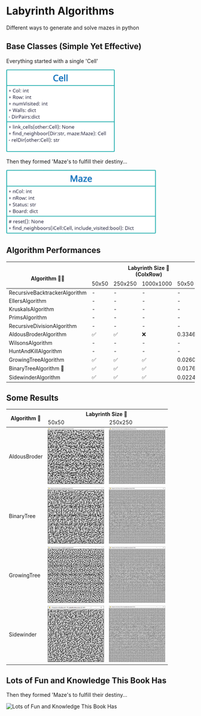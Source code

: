 # Labyrinth Algorithms
 Different ways to generate and solve mazes in python
 
## Base Classes (Simple Yet Effective)
<p>Everything started with a single 'Cell'</p>
<img src="https://raw.githubusercontent.com/gokdumano/LabyrinthAlgorithms/main/images/uml/Cell.png"
     alt="Everything started with a single 'Cell'"
     width="290"
     height="220"
     title="Everything started with a single 'Cell'">

<p>Then they formed 'Maze's to fulfill their destiny...</p>
<img src="https://raw.githubusercontent.com/gokdumano/LabyrinthAlgorithms/main/images/uml/Maze.png"
     alt="Then they formed 'Maze's to fulfill their destiny"
     width="400"
     height="170"
     title="Then they formed 'Maze's to fulfill their destiny...">

## Algorithm Performances
<table>
<thead>
  <tr>
    <th rowspan="2"><br>Algorithm 🧙‍♂️<br></th>
    <th colspan="4">Labyrinth Size 📐<br>(ColxRow)</th>
    <th colspan="4">Generation Time 🕒<br>(seconds)</th>
  </tr>
  <tr>
    <td>50x50</td>
    <td>250x250</td>
    <td>1000x1000</td>
    <td>50x50</td>
    <td>250x250</td>
    <td>1000x1000</td>
  </tr>
</thead>
<tbody>
  <tr>
    <td>RecursiveBacktrackerAlgorithm</td>
    <td>-</td>
    <td>-</td>
    <td>-</td>
    <td>-</td>
    <td>-</td>
    <td>-</td>
  </tr>
  <tr>
    <td>EllersAlgorithm</td>
    <td>-</td>
    <td>-</td>
    <td>-</td>
    <td>-</td>
    <td>-</td>
    <td>-</td>
  </tr>
  <tr>
    <td>KruskalsAlgorithm</td>
    <td>-</td>
    <td>-</td>
    <td>-</td>
    <td>-</td>
    <td>-</td>
    <td>-</td>
  </tr>
  <tr>
    <td>PrimsAlgorithm</td>
    <td>-</td>
    <td>-</td>
    <td>-</td>
    <td>-</td>
    <td>-</td>
    <td>-</td>
  </tr>
  <tr>
    <td>RecursiveDivisionAlgorithm</td>
    <td>-</td>
    <td>-</td>
    <td>-</td>
    <td>-</td>
    <td>-</td>
    <td>-</td>
  </tr>
  <tr>
    <td>AldousBroderAlgorithm</td>
    <td>✅</td>
    <td>✅</td>
    <td>❌</td>
    <td>0.3346393</td>
    <td>18.0111595</td>
    <td>❌</td>
  </tr>
  <tr>
    <td>WilsonsAlgorithm</td>
    <td>-</td>
    <td>-</td>
    <td>-</td>
    <td>-</td>
    <td>-</td>
    <td>-</td>
  </tr>
  <tr>
    <td>HuntAndKillAlgorithm</td>
    <td>-</td>
    <td>-</td>
    <td>-</td>
    <td>-</td>
    <td>-</td>
    <td>-</td>
  </tr>
  <tr>
    <td>GrowingTreeAlgorithm</td>
    <td>✅</td>
    <td>✅</td>
    <td>✅</td>
    <td>0.0260674</td>
    <td>0.7234786</td>
    <td>12.2466479</td>
  </tr>
  <tr>
    <td>BinaryTreeAlgorithm 🥇</td>
    <td>✅</td>
    <td>✅</td>
    <td>✅</td>
    <td>0.0176425</td>
    <td>0.4688853</td>
    <td>8.8348344</td>
  </tr>
  <tr>
    <td>SidewinderAlgorithm</td>
    <td>✅</td>
    <td>✅</td>
    <td>✅</td>
    <td>0.0224984</td>
    <td>0.5559809</td>
    <td>10.595000</td>
  </tr>
</tbody>
</table>

## Some Results
<table>
<thead>
  <tr>
    <th rowspan="2">Algorithm 🧙‍</th>
    <th colspan="2">Labyrinth Size 📐</th>
  </tr>
  <tr>
    <td>50x50</td>
    <td>250x250</td>
  </tr>
</thead>
<tbody>
  <tr>
    <td>AldousBroder</td>
    <td><img src="https://raw.githubusercontent.com/gokdumano/LabyrinthAlgorithms/main/images/results/AldousBroder_50_50.PNG" width="150" height="150"></td>
    <td><img src="https://raw.githubusercontent.com/gokdumano/LabyrinthAlgorithms/main/images/results/AldousBroder_250_250.PNG" width="150" height="150"></td>
  </tr>
  <tr>
    <td>BinaryTree</td>
    <td><img src="https://raw.githubusercontent.com/gokdumano/LabyrinthAlgorithms/main/images/results/BinaryTree_50_50.PNG" width="150" height="150"></td>
    <td><img src="https://raw.githubusercontent.com/gokdumano/LabyrinthAlgorithms/main/images/results/BinaryTree_250_250.PNG" width="150" height="150"></td>
  </tr>
  <tr>
    <td>GrowingTree</td>
    <td><img src="https://raw.githubusercontent.com/gokdumano/LabyrinthAlgorithms/main/images/results/GrowingTree_50_50.PNG" width="150" height="150"></td>
    <td><img src="https://raw.githubusercontent.com/gokdumano/LabyrinthAlgorithms/main/images/results/GrowingTree_250_250.PNG" width="150" height="150"></td>
  </tr>
  <tr>
    <td>Sidewinder</td>
    <td><img src="https://raw.githubusercontent.com/gokdumano/LabyrinthAlgorithms/main/images/results/Sidewinder_50_50.PNG" width="150" height="150"></td>
    <td><img src="https://raw.githubusercontent.com/gokdumano/LabyrinthAlgorithms/main/images/results/Sidewinder_250_250.PNG" width="150" height="150"></td>
  </tr>
</tbody>
</table>

## Lots of Fun and Knowledge This Book Has
<p>Then they formed 'Maze's to fulfill their destiny...</p>
<img src="http://www.mazesforprogrammers.com/images/cover.jpg"
     alt="Lots of Fun and Knowledge This Book Has"
     width="375"
     height="450"
     title="Lots of Fun and Knowledge This Book Has...">
